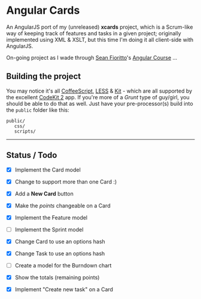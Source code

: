 # Angular Cards

An AngularJS port of my (unreleased) **xcards** project, which is a Scrum-like way of keeping track of
features and tasks in a given project; originally implemented using XML & XSLT, but this time I'm doing it all
client-side with AngularJS. 

On-going project as I wade through [Sean Fioritto][SF]'s [Angular Course][NGC] ...

## Building the project

You may notice it's all [CoffeeScript][CS], [LESS][LESS] & [Kit][KIT] - which are all supported by the excellent [CodeKit 2][CK] app. If you're more of a *Grunt* type of guy/girl, you should be able to do that as well. Just have your pre-processor(s) build into the `public` folder like this:

```
public/
   css/
   scripts/
```

* * *

## Status / Todo

- [x] Implement the Card model
- [x] Change to support more than one Card :)
- [x] Add a **New Card** button
- [x] Make the *points* changeable on a Card
- [x] Implement the Feature model
- [ ] Implement the Sprint model
- [x] Change Card to use an options hash
- [x] Change Task to use an options hash
- [ ] Create a model for the Burndown chart
- [x] Show the totals (remaining points)
- [x] Implement "Create new task" on a Card


[LESS]: http://lesscss.org
  [CS]: http://coffeescript.org
 [KIT]: http://incident57.com/codekit/help.html#kit
  [CK]: http://incident57.com/codekit/
  [SF]: https://twitter.com/sfioritto
 [NGC]: http://training.planningforaliens.com/angular/